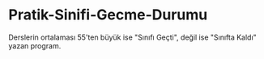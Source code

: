 # Pratik-Sinifi-Gecme-Durumu
Derslerin ortalaması 55'ten büyük ise "Sınıfı Geçti", değil ise "Sınıfta Kaldı" yazan program.
